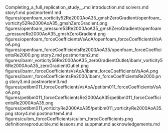 Completing_a_full_replication_study__.md
introduction.md
solvers.md
story1.md
postmortem1.md
figures/openfoam_vorticity52Re2000AoA35_gmshZeroGradient/openfoam_vorticity52Re2000AoA35_gmshZeroGradient.png
figures/openfoam_pressure53Re2000AoA35_gmshZeroGradient/openfoam_pressureRe2000AoA35_gmshZeroGradient.png
figures/openfoam_forceCoefficientsVsAoA/openfoam_forceCoefficientsVsAoA.png
figures/openfoam_forceCoefficientsRe2000AoA35/openfoam_forceCoefficientsRe2000.png
story2.md
postmortem2.md
figures/ibamr_vorticity56Re2000AoA35_zeroGradientOutlet/ibamr_vorticity56Re2000AoA35_zeroGradientOutlet.png
figures/ibamr_forceCoefficientsVsAoA/ibamr_forceCoefficientsVsAoA.png
figures/ibamr_forceCoefficientsRe2000/ibamr_forceCoefficientsRe2000.png
story3.md
postmortem3.md
figures/petibm011_forceCoefficientsVsAoA/petibm011_forceCoefficientsVsAoA.png
figures/petibm011_forceCoefficientsRe2000AoA35/petibm011_forceCoefficientsRe2000AoA35.png
figures/petibm011_vorticityRe2000AoA35/petibm011_vorticityRe2000AoA35.png
story4.md
postmortem4.md
figures/cuibm_forceCoefficients/cuibm_forceCoefficients.png
definitionreproducible.md
lessons.md
suppmat.md
acknowledgements.md